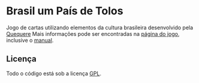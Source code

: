 Brasil um País de Tolos
=======================

Jogo de cartas utilizando elementos da cultura brasileira desenvolvido pela [Quequere](http://quequere.com.br)
Mais informações pode ser encontradas na [página do jogo](http://quequere.com.br/jogos/#brasil-um-pais-de-tolos), inclusive o [manual](http://quequere.com.br/wp-content/uploads/2013/05/Manual_Brasil_Um_Pais_de_Tolos.pdf). 

Licença
-------

Todo o código está sob a licença [GPL](http://www.gnu.org/copyleft/gpl.html).
